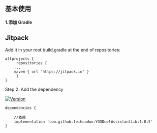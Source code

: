 ## 基本使用

#### 1.添加 Gradle

## Jitpack

Add it in your root build.gradle at the end of repositories:
```
allprojects {
     repositories {
	...
	maven { url 'https://jitpack.io' }
     }
}

```
Step 2. Add the dependency

[![Version](https://jitpack.io/v/feihuaduo/YGODuelAssistantLib.svg)](https://jitpack.io/#feihuaduo/YGODuelAssistantLib)

```
dependencies {

    //依赖
    implementation 'com.github.feihuaduo:YGODuelAssistantLib:1.0.5'
}
```